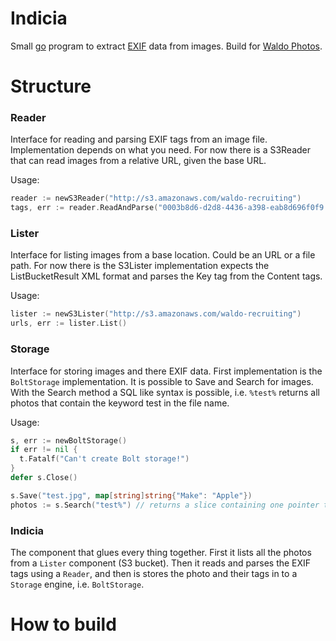 # Indicia

Small [go](https://golang.org) program to extract [EXIF](https://en.wikipedia.org/wiki/Exif) data from images. Build for [Waldo Photos](http://waldo.photos/).

# Structure

### Reader
Interface for reading and parsing EXIF tags from an image file. Implementation depends on what you need. For now
there is a S3Reader that can read images from a relative URL, given the base URL.

Usage:

```go
reader := newS3Reader("http://s3.amazonaws.com/waldo-recruiting")
tags, err := reader.ReadAndParse("0003b8d6-d2d8-4436-a398-eab8d696f0f9.68cccdd4-e431-457d-8812-99ab561bf867.jpg")
```

### Lister
Interface for listing images from a base location. Could be an URL or a file path. For now there is the
S3Lister implementation expects the ListBucketResult XML format and parses the Key tag from the Content tags.

Usage:

```go
lister := newS3Lister("http://s3.amazonaws.com/waldo-recruiting")
urls, err := lister.List()
```

### Storage
Interface for storing images and there EXIF data. First implementation is the `BoltStorage` implementation. It
is possible to Save and Search for images. With the Search method a SQL like syntax is possible, i.e. `%test%` returns all
photos that contain the keyword test in the file name.

Usage:

```go
s, err := newBoltStorage()
if err != nil {
  t.Fatalf("Can't create Bolt storage!")
}
defer s.Close()

s.Save("test.jpg", map[string]string{"Make": "Apple"})
photos := s.Search("test%") // returns a slice containing one pointer to a Photo struct
```

### Indicia
The component that glues every thing together. First it lists all the photos from a `Lister` component (S3 bucket). Then it reads and parses the EXIF tags using a `Reader`,
and then is stores the photo and their tags in to a `Storage` engine, i.e. `BoltStorage`.
# How to build
